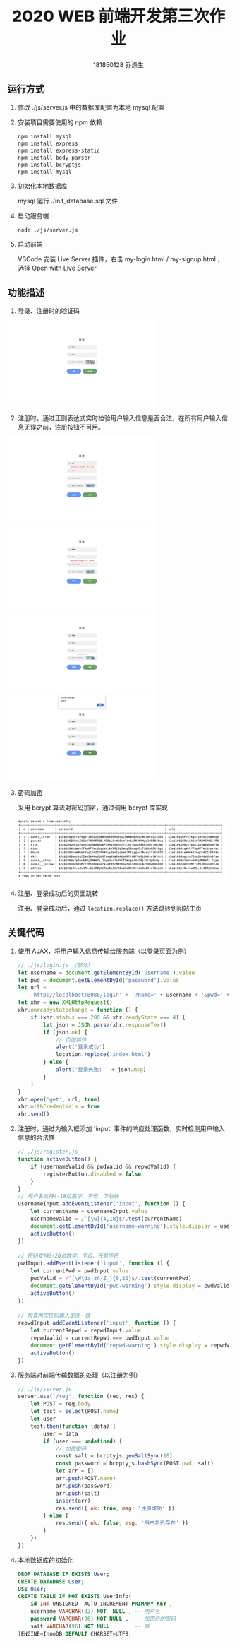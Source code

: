 <h1 style="text-align: center; font-size: 36px; font-weight: 800; border: none">2020 WEB 前端开发第三次作业</h1>

<p style="text-align: center;">181850128 乔涤生</p>

## 运行方式

1. 修改 ./js/server.js 中的数据库配置为本地 mysql 配置

2. 安装项目需要使用的 npm 依赖

    ```
    npm install mysql
    npm install express
    npm install express-static
    npm install body-parser
    npm install bcryptjs
    npm install mysql
    ```

3. 初始化本地数据库

    mysql 运行 ./init_database.sql 文件
    
4. 启动服务端

    ```
    node ./js/server.js
    ```

5. 启动前端

    VSCode 安装 Live Server 插件，右击 my-login.html / my-signup.html ，选择 Open with Live Server



## 功能描述

1. 登录、注册时的验证码

<img src="./screen_capture/login.png" style="zoom: 33%">

2. 注册时，通过正则表达式实时检验用户输入信息是否合法，在所有用户输入信息无误之前，注册按钮不可用。

<img src="./screen_capture/username_validate.png" style="zoom: 33%">    

<img src="./screen_capture/pwd_validate.png" style="zoom: 33%">

<img src="./screen_capture/repwd_validate.png" style="zoom: 33%">

<img src="./screen_capture/register_success.png" style="zoom: 33%">

3. 密码加密

    采用 bcrypt 算法对密码加密，通过调用 bcrypt 库实现

    <img src="./screen_capture/table.png">

4. 注册、登录成功后的页面跳转

    注册、登录成功后，通过 `location.replace()` 方法跳转到网站主页



## 关键代码

1. 使用 AJAX，将用户输入信息传输给服务端（以登录页面为例）

    ```js
    // ./js/login.js （部分）
    let username = document.getElementById('username').value
    let pwd = document.getElementById('password').value
    let url =
        'http://localhost:8080/login' + '?name=' + username + '&pwd=' + pwd
    let xhr = new XMLHttpRequest()
    xhr.onreadystatechange = function () {
        if (xhr.status === 200 && xhr.readyState === 4) {
            let json = JSON.parse(xhr.responseText)
            if (json.ok) {
                // 页面跳转
                alert('登录成功')
                location.replace('index.html')
            } else {
                alert('登录失败: ' + json.msg)
            }
        }
    }
    xhr.open('get', url, true)
    xhr.withCredentials = true
    xhr.send()
    ```

2. 注册时，通过为输入框添加 'input' 事件的响应处理函数，实时检测用户输入信息的合法性

    ```js
    // ./js/register.js
    function activeButton() {
        if (usernameValid && pwdValid && repwdValid) {
            registerButton.disabled = false
        }
    }
    // 用户名支持4-18位数字、字母、下划线
    usernameInput.addEventListener('input', function () {
        let currentName = usernameInput.value
        usernameValid = /^[\w]{4,18}$/.test(currentName)
        document.getElementById('username-warning').style.display = usernameValid ? 'none' : 'block'
        activeButton()
    })
    
    // 密码支持6-20位数字、字母、任意字符
    pwdInput.addEventListener('input', function () {
        let currentPwd = pwdInput.value
        pwdValid = /^[\W\da-zA-Z_]{6,20}$/.test(currentPwd)
        document.getElementById('pwd-warning').style.display = pwdValid ? 'none' : 'block'
        activeButton()
    })
    
    // 检查两次密码输入是否一致
    repwdInput.addEventListener('input', function () {
        let currentRepwd = repwdInput.value
        repwdValid = currentRepwd === pwdInput.value
        document.getElementById('repwd-warning').style.display = repwdValid ? 'none' : 'block'
        activeButton()
    })
    ```

3. 服务端对前端传输数据的处理（以注册为例）

    ```js
    // ./js/server.js
    server.use('/reg', function (req, res) {
        let POST = req.body
        let test = select(POST.name)
        let user
        test.then(function (data) {
            user = data
            if (user === undefined) {
                // 加密密码
                const salt = bcrptyjs.genSaltSync(10)
                const password = bcrptyjs.hashSync(POST.pwd, salt)
                let arr = []
                arr.push(POST.name)
                arr.push(password)
                arr.push(salt)
                insert(arr)
                res.send({ ok: true, msg: '注册成功' })
            } else {
                res.send({ ok: false, msg: '用户名已存在' })
            }
        })
    })
    
    ```

4. 本地数据库的初始化

    ```sql
    DROP DATABASE IF EXISTS User;
    CREATE DATABASE User;
    USE User;
    CREATE TABLE IF NOT EXISTS UserInfo(
        id INT UNSIGNED  AUTO_INCREMENT PRIMARY KEY ,
        username VARCHAR(32) NOT  NULL , -- 用户名
        password VARCHAR(96) NOT NULL ,  -- 加密后的密码
        salt VARCHAR(96) NOT NULL        -- 盐
    )ENGINE=InnoDB DEFAULT CHARSET=UTF8;
    ```


